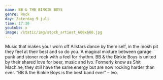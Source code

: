 ```yaml
---
name: BB & THE BINKIE BOYS
genre: Rock
day: Zaterdag 9 juli
time: 17:30
youtube: x
image: /static/img/stock_artiest_600x600.jpg
---
```

<!--StartFragment-->

Music that makes your worn off Allstars dance by them self, in the mosh pit they feel at their best and so do 
you. A magical mixture between garage punk and stoner rock with a feel for rhythm. BB & the Binkie Boys is 
united by their shared love for beer, music and Ivo. Formerly know as Shit Machine, they still have the same 
energy but are now rocking harder than ever. “BB & the Binkie Boys is the best band ever” – Ivo.

<!--EndFragment-->